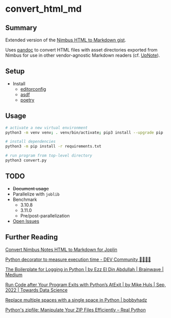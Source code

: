 # convert_html_md

## Summary
Extended version of the [Nimbus HTML to Markdown gist](https://gist.github.com/pythoninthegrass/61b7d738e85c32cec9c867a7a4e07306). 

Uses [pandoc](https://pandoc.org/) to convert HTML files with asset directories exported from Nimbus for use in other vendor-agnostic Markdown readers (cf. [UpNote](https://getupnote.com/)).

## Setup
* Install
    * [editorconfig](https://editorconfig.org/)
    * [asdf](https://asdf-vm.com/guide/getting-started.html#_2-download-asdf)
    * [poetry](https://python-poetry.org/docs/)

## Usage
```bash
# activate a new virtual environment
python3 -m venv venv; . venv/bin/activate; pip3 install --upgrade pip

# install dependencies
python3 -m pip install -r requirements.txt

# run program from top-level directory
python3 convert.py
```

## TODO
* ~~Document usage~~
* Parallelize with `joblib`
* Benchmark
  * 3.10.8
  * 3.11.0
  * Pre/post-parallelization
* [Open Issues](https://github.com/pythoninthegrass/convert_html_md/issues)

## Further Reading
[Convert Nimbus Notes HTML to Markdown for Joplin](https://gist.github.com/aolle/6e595650391deef79ffb1c9bb38fb6e9)

[Python decorator to measure execution time - DEV Community 👩‍💻👨‍💻](https://dev.to/kcdchennai/python-decorator-to-measure-execution-time-54hk)

[The Boilerplate for Logging in Python | by Ezz El Din Abdullah | Brainwave | Medium](https://medium.com/the-brainwave/the-boilerplate-for-logging-in-python-105952585f39)

[Run Code after Your Program Exits with Python’s AtExit | by Mike Huls | Sep, 2022 | Towards Data Science](https://towardsdatascience.com/run-code-after-your-program-exits-with-pythons-atexit-82a0069b486a)

[Replace multiple spaces with a single space in Python | bobbyhadz](https://bobbyhadz.com/blog/python-replace-multiple-spaces-with-single-space)

[Python's zipfile: Manipulate Your ZIP Files Efficiently – Real Python](https://realpython.com/python-zipfile/#building-a-zip-file-from-a-directory)
